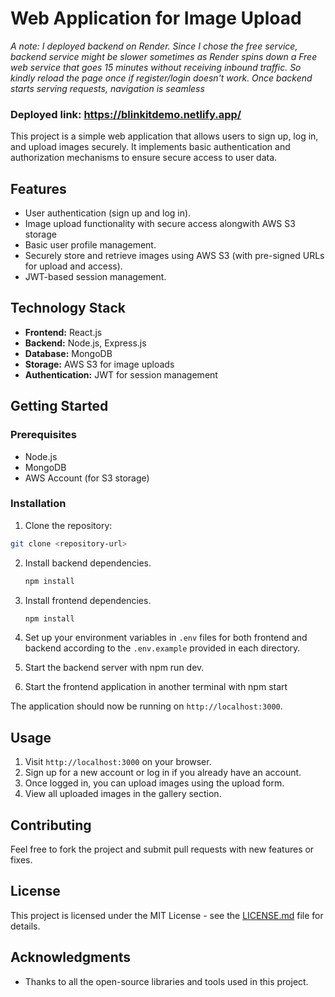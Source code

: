 # Web Application for Image Upload

_A note: I deployed backend on Render. Since I chose the free service, backend service might be slower sometimes as Render spins down a Free web service that goes 15 minutes without receiving inbound traffic. So kindly reload the page once if register/login doesn't work. Once backend starts serving requests, navigation is seamless_
### Deployed link: https://blinkitdemo.netlify.app/

This project is a simple web application that allows users to sign up, log in, and upload images securely. It implements basic authentication and authorization mechanisms to ensure secure access to user data.

## Features

- User authentication (sign up and log in).
- Image upload functionality with secure access alongwith AWS S3 storage
- Basic user profile management.
- Securely store and retrieve images using AWS S3 (with pre-signed URLs for upload and access).
- JWT-based session management.

## Technology Stack

- **Frontend:** React.js
- **Backend:** Node.js, Express.js
- **Database:** MongoDB
- **Storage:** AWS S3 for image uploads
- **Authentication:** JWT for session management

## Getting Started

### Prerequisites

- Node.js
- MongoDB
- AWS Account (for S3 storage)

### Installation

1. Clone the repository:
```bash
git clone <repository-url>
```

2. Install backend dependencies.
     ```javascript
     npm install
     ```
3. Install frontend dependencies.
     ```javascript
     npm install
     ```
4. Set up your environment variables in `.env` files for both frontend and backend according to the `.env.example` provided in each directory.

5. Start the backend server with npm run dev.
6. Start the frontend application in another terminal with npm start

The application should now be running on `http://localhost:3000`.

## Usage
1. Visit `http://localhost:3000` on your browser.
2. Sign up for a new account or log in if you already have an account.
3. Once logged in, you can upload images using the upload form.
4. View all uploaded images in the gallery section.

## Contributing

Feel free to fork the project and submit pull requests with new features or fixes.

## License

This project is licensed under the MIT License - see the [LICENSE.md](LICENSE) file for details.

## Acknowledgments

- Thanks to all the open-source libraries and tools used in this project.
